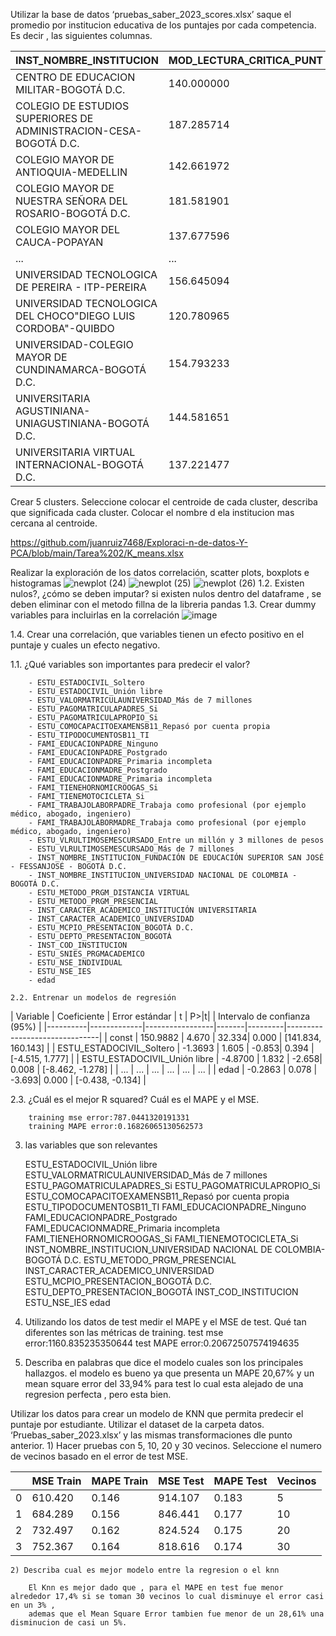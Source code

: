 Utilizar la base de datos ‘pruebas_saber_2023_scores.xlsx’ saque el promedio por institucion educativa de los puntajes por cada competencia. Es decir , las siguientes
columnas.

| INST_NOMBRE_INSTITUCION                                 | MOD_LECTURA_CRITICA_PUNT | MOD_COMPETEN_CIUDADA_PUNT | MOD_INGLES_PUNT | MOD_COMUNI_ESCRITA_PUNT | PUNT_GLOBAL |
|---------------------------------------------------------|---------------------------|----------------------------|-----------------|--------------------------|-------------|
| CENTRO DE EDUCACION MILITAR-BOGOTÁ D.C.                | 140.000000                | 89.000000                  | 172.000000      | 158.000000               | 143.000000  |
| COLEGIO DE ESTUDIOS SUPERIORES DE ADMINISTRACION-CESA-BOGOTÁ D.C. | 187.285714     | 189.571429                | 213.285714      | 174.428571               | 188.142857  |
| COLEGIO MAYOR DE ANTIOQUIA-MEDELLIN                    | 142.661972                | 137.821596                | 145.258216      | 145.328638               | 142.394366  |
| COLEGIO MAYOR DE NUESTRA SEÑORA DEL ROSARIO-BOGOTÁ D.C.| 181.581901                | 181.940435                | 199.011455      | 162.762887               | 178.395189  |
| COLEGIO MAYOR DEL CAUCA-POPAYAN                        | 137.677596                | 128.234973                | 142.546448      | 144.786885               | 137.644809  |
| ...                                                     | ...                       | ...                        | ...             | ...                      | ...         |
| UNIVERSIDAD TECNOLOGICA DE PEREIRA - ITP-PEREIRA       | 156.645094                | 145.832985                | 162.039666      | 145.720251               | 153.371608  |
| UNIVERSIDAD TECNOLOGICA DEL CHOCO"DIEGO LUIS CORDOBA"-QUIBDO | 120.780965           | 107.649283                | 118.887875      | 122.267275               | 116.397653  |
| UNIVERSIDAD-COLEGIO MAYOR DE CUNDINAMARCA-BOGOTÁ D.C. | 154.793233                | 145.127820                | 153.289474      | 146.759398               | 150.387218  |
| UNIVERSITARIA AGUSTINIANA- UNIAGUSTINIANA-BOGOTÁ D.C.  | 144.581651                | 131.590826                | 154.227523      | 141.267890               | 142.963303  |
| UNIVERSITARIA VIRTUAL INTERNACIONAL-BOGOTÁ D.C.        | 137.221477                | 128.932886                | 147.107383      | 142.281879               | 137.147651  |
  
  Crear 5 clusters. Seleccione colocar el centroide de cada cluster, describa que significada cada cluster. Colocar el nombre d ela institucion mas     cercana al centroide.

https://github.com/juanruiz7468/Exploraci-n-de-datos-Y-PCA/blob/main/Tarea%202/K_means.xlsx

Realizar la exploración de los datos correlación, scatter plots, boxplots e histogramas
        ![newplot (24)](https://github.com/juanruiz7468/Exploraci-n-de-datos-Y-PCA/assets/126533316/4b5fee05-6b49-4c3d-a171-8dee5bc0469e)
        ![newplot (25)](https://github.com/juanruiz7468/Exploraci-n-de-datos-Y-PCA/assets/126533316/6f24c740-c6c4-4191-8022-d9b7bf6722c9)
        ![newplot (26)](https://github.com/juanruiz7468/Exploraci-n-de-datos-Y-PCA/assets/126533316/f81b340b-aecd-4ebb-bb82-ec058a67acb7)
  1.2. Existen nulos?, ¿cómo se deben imputar?
        si existen nulos dentro del dataframe , se deben eliminar con el metodo fillna de la libreria pandas
  1.3. Crear dummy variables para incluirlas en la correlación
        ![image](https://github.com/juanruiz7468/Exploraci-n-de-datos-Y-PCA/assets/126533316/310ad6cc-b877-4ec1-a447-8387f8637390)
        
  1.4. Crear una correlación, que variables tienen un efecto positivo en el puntaje y cuales un efecto negativo.
  
  1.1. ¿Qué variables son importantes para predecir el valor?
  
        - ESTU_ESTADOCIVIL_Soltero
        - ESTU_ESTADOCIVIL_Unión libre
        - ESTU_VALORMATRICULAUNIVERSIDAD_Más de 7 millones
        - ESTU_PAGOMATRICULAPADRES_Si
        - ESTU_PAGOMATRICULAPROPIO_Si
        - ESTU_COMOCAPACITOEXAMENSB11_Repasó por cuenta propia
        - ESTU_TIPODOCUMENTOSB11_TI
        - FAMI_EDUCACIONPADRE_Ninguno
        - FAMI_EDUCACIONPADRE_Postgrado
        - FAMI_EDUCACIONPADRE_Primaria incompleta
        - FAMI_EDUCACIONMADRE_Postgrado
        - FAMI_EDUCACIONMADRE_Primaria incompleta
        - FAMI_TIENEHORNOMICROOGAS_Si
        - FAMI_TIENEMOTOCICLETA_Si
        - FAMI_TRABAJOLABORPADRE_Trabaja como profesional (por ejemplo médico, abogado, ingeniero)
        - FAMI_TRABAJOLABORMADRE_Trabaja como profesional (por ejemplo médico, abogado, ingeniero)
        - ESTU_VLRULTIMOSEMESCURSADO_Entre un millón y 3 millones de pesos
        - ESTU_VLRULTIMOSEMESCURSADO_Más de 7 millones
        - INST_NOMBRE_INSTITUCION_FUNDACIÓN DE EDUCACIÓN SUPERIOR SAN JOSÉ - FESSANJOSÉ - BOGOTÁ D.C.
        - INST_NOMBRE_INSTITUCION_UNIVERSIDAD NACIONAL DE COLOMBIA - BOGOTÁ D.C.
        - ESTU_METODO_PRGM_DISTANCIA VIRTUAL
        - ESTU_METODO_PRGM_PRESENCIAL
        - INST_CARACTER_ACADEMICO_INSTITUCIÓN UNIVERSITARIA
        - INST_CARACTER_ACADEMICO_UNIVERSIDAD
        - ESTU_MCPIO_PRESENTACION_BOGOTÁ D.C.
        - ESTU_DEPTO_PRESENTACION_BOGOTÁ
        - INST_COD_INSTITUCION
        - ESTU_SNIES_PRGMACADEMICO
        - ESTU_NSE_INDIVIDUAL
        - ESTU_NSE_IES
        - edad
        
    2.2. Entrenar un modelos de regresión
    
| Variable | Coeficiente | Error estándar | t     | P>|t|   | Intervalo de confianza (95%) |
|----------|-------------|-----------------|-------|---------|-------------------------------|
| const    | 150.9882    | 4.670           | 32.334| 0.000   | [141.834, 160.143]           |
| ESTU_ESTADOCIVIL_Soltero | -1.3693 | 1.605    | -0.853| 0.394   | [-4.515, 1.777]             |
| ESTU_ESTADOCIVIL_Unión libre | -4.8700 | 1.832 | -2.658| 0.008   | [-8.462, -1.278]           |
| ...      | ...         | ...             | ...   | ...     | ...                           |
| edad     | -0.2863     | 0.078           | -3.693| 0.000   | [-0.438, -0.134]            |



  2.3. ¿Cuál es el mejor R squared? Cuál es el MAPE y el MSE.
  
        training mse error:787.0441320191331
        training MAPE error:0.16826065130562573

  3. las variables que son relevantes
     
        ESTU_ESTADOCIVIL_Unión libre
        ESTU_VALORMATRICULAUNIVERSIDAD_Más de 7 millones
        ESTU_PAGOMATRICULAPADRES_Si
        ESTU_PAGOMATRICULAPROPIO_Si
        ESTU_COMOCAPACITOEXAMENSB11_Repasó por cuenta propia
        ESTU_TIPODOCUMENTOSB11_TI
        FAMI_EDUCACIONPADRE_Ninguno
        FAMI_EDUCACIONPADRE_Postgrado
        FAMI_EDUCACIONMADRE_Primaria incompleta
        FAMI_TIENEHORNOMICROOGAS_Si
        FAMI_TIENEMOTOCICLETA_Si
        INST_NOMBRE_INSTITUCION_UNIVERSIDAD NACIONAL DE COLOMBIA-BOGOTÁ D.C.
        ESTU_METODO_PRGM_PRESENCIAL
        INST_CARACTER_ACADEMICO_UNIVERSIDAD
        ESTU_MCPIO_PRESENTACION_BOGOTÁ D.C.
        ESTU_DEPTO_PRESENTACION_BOGOTÁ
        INST_COD_INSTITUCION
        ESTU_NSE_IES
        edad

     
  5. Utilizando los datos de test medir el MAPE y el MSE de test. Qué tan diferentes son las métricas de training.
        test mse error:1160.835235350644
        test MAPE error:0.20672507574194635

     
  7. Describa en palabras que dice el modelo cuales son los principales hallazgos.
        el modelo es bueno ya que presenta un MAPE 20,67% y un mean square error del 33,94% para test lo cual esta alejado de una regresion perfecta          , pero esta bien.

Utilizar los datos para crear un modelo de KNN que permita predecir el puntaje por estudiante. Utilizar el dataset de la carpeta datos. ‘Pruebas_saber_2023.xlsx’ y las mismas transformaciones dle punto anterior.
    1) Hacer pruebas con 5, 10, 20 y 30 vecinos. Seleccione el numero de vecinos basado en el error de test MSE.


    
|   | MSE Train | MAPE Train | MSE Test | MAPE Test | Vecinos |
|---|-----------|------------|----------|-----------|---------|
| 0 | 610.420   | 0.146      | 914.107  | 0.183     | 5       |
| 1 | 684.289   | 0.156      | 846.441  | 0.177     | 10      |
| 2 | 732.497   | 0.162      | 824.524  | 0.175     | 20      |
| 3 | 752.367   | 0.164      | 818.616  | 0.174     | 30      |


    2) Describa cual es mejor modelo entre la regresion o el knn
    
        El Knn es mejor dado que , para el MAPE en test fue menor alrededor 17,4% si se toman 30 vecinos lo cual disminuye el error casi en un 3% ,
        ademas que el Mean Square Error tambien fue menor de un 28,61% una disminucion de casi un 5%.
    


        


        





        
